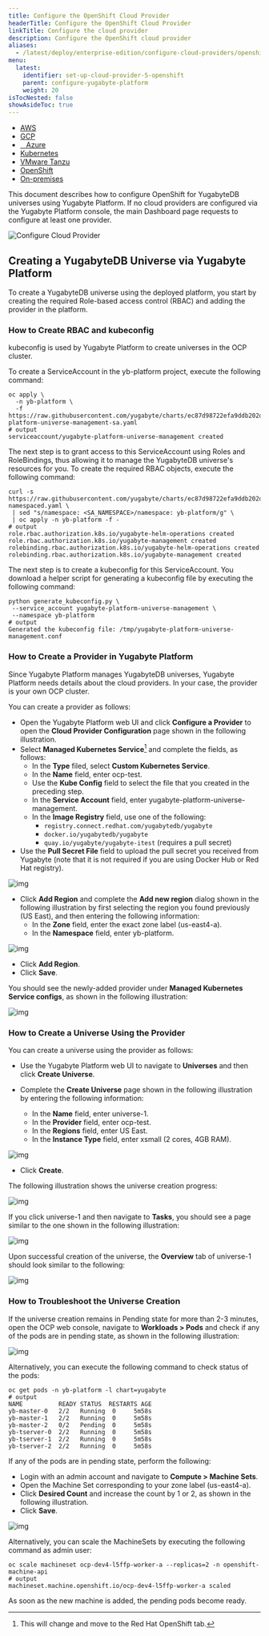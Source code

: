 ```yaml
---
title: Configure the OpenShift Cloud Provider
headerTitle: Configure the OpenShift Cloud Provider
linkTitle: Configure the cloud provider
description: Configure the OpenShift cloud provider
aliases:
  - /latest/deploy/enterprise-edition/configure-cloud-providers/openshift
menu:
  latest:
    identifier: set-up-cloud-provider-5-openshift
    parent: configure-yugabyte-platform
    weight: 20
isTocNested: false
showAsideToc: true
---
```


<ul class="nav nav-tabs-alt nav-tabs-yb">

  <li>
    <a href="/latest/yugabyte-platform/configure-yugabyte-platform/set-up-cloud-provider/aws" class="nav-link">
      <i class="fab fa-aws"></i>
      AWS
    </a>
  </li>

  <li>
    <a href="/latest/yugabyte-platform/configure-yugabyte-platform/set-up-cloud-provider/gcp" class="nav-link">
      <i class="fab fa-google" aria-hidden="true"></i>
      GCP
    </a>
  </li>

  <li>
    <a href="/latest/yugabyte-platform/configure-yugabyte-platform/set-up-cloud-provider/azure" class="nav-link">
      <i class="icon-azure" aria-hidden="true"></i>
      &nbsp;&nbsp; Azure
    </a>
  </li>

  <li>
    <a href="/latest/yugabyte-platform/configure-yugabyte-platform/set-up-cloud-provider/kubernetes" class="nav-link">
      <i class="fas fa-cubes" aria-hidden="true"></i>
      Kubernetes
    </a>
  </li>

  <li>
    <a href="/latest/yugabyte-platform/configure-yugabyte-platform/set-up-cloud-provider/vmware-tanzu" class="nav-link">
      <i class="fas fa-cubes" aria-hidden="true"></i>
      VMware Tanzu
    </a>
  </li>

<li>
    <a href="/latest/yugabyte-platform/configure-yugabyte-platform/set-up-cloud-provider/openshift" class="nav-link active">
      <i class="fas fa-cubes" aria-hidden="true"></i>OpenShift</a>
  </li>

  <li>
    <a href="/latest/yugabyte-platform/configure-yugabyte-platform/set-up-cloud-provider/on-premises" class="nav-link">
      <i class="fas fa-building"></i>
      On-premises
    </a>
  </li>

</ul>

This document describes how to configure OpenShift for YugabyteDB universes using Yugabyte Platform. If no cloud providers are configured via the Yugabyte Platform console, the main Dashboard page requests to configure at least one provider.

![Configure Cloud Provider](/images/ee/configure-cloud-provider.png)

## Creating a YugabyteDB Universe via Yugabyte Platform

To create a YugabyteDB universe using the deployed platform, you start by creating the required Role-based access control (RBAC) and adding the provider in the platform.

### How to Create RBAC and kubeconfig

kubeconfig is used by Yugabyte Platform to create universes in the OCP cluster.

To create a ServiceAccount in the yb-platform project, execute the following command:

```shell
oc apply \
  -n yb-platform \
  -f https://raw.githubusercontent.com/yugabyte/charts/ec87d98722efa9ddb202d05902974e1acf1f06e9/rbac/yugabyte-platform-universe-management-sa.yaml
# output
serviceaccount/yugabyte-platform-universe-management created
```

The next step is to grant access to this ServiceAccount using Roles and RoleBindings, thus allowing it to manage the YugabyteDB universe's resources for you. To create the required RBAC objects, execute the following command:

```shell
curl -s https://raw.githubusercontent.com/yugabyte/charts/ec87d98722efa9ddb202d05902974e1acf1f06e9/rbac/platform-namespaced.yaml \
 | sed "s/namespace: <SA_NAMESPACE>/namespace: yb-platform/g" \
 | oc apply -n yb-platform -f -
# output
role.rbac.authorization.k8s.io/yugabyte-helm-operations created
role.rbac.authorization.k8s.io/yugabyte-management created
rolebinding.rbac.authorization.k8s.io/yugabyte-helm-operations created
rolebinding.rbac.authorization.k8s.io/yugabyte-management created
```

The next step is to create a kubeconfig for this ServiceAccount. You download a helper script for generating a kubeconfig file by executing the following command:

```shell
python generate_kubeconfig.py \
 --service_account yugabyte-platform-universe-management \
 --namespace yb-platform
# output
Generated the kubeconfig file: /tmp/yugabyte-platform-universe-management.conf
```

### **How to Create a Provider in Yugabyte Platform**

Since Yugabyte Platform manages YugabyteDB universes, Yugabyte Platform needs details about the cloud providers. In your case, the provider is your own OCP cluster.

You can create a provider as follows:

- Open the Yugabyte Platform web UI and click **Configure a Provider** to open the **Cloud Provider Configuration** page shown in the following illustration.
- Select **Managed Kubernetes Service**[^4] and complete the fields, as follows:
  - In the **Type** filed, select **Custom Kubernetes Service**.
  - In the **Name** field, enter ocp-test.
  - Use the **Kube Config** field to select the file that you created in the preceding step.
  - In the **Service Account** field, enter yugabyte-platform-universe-management.
  - In the **Image Registry** field, use one of the following:
    - `registry.connect.redhat.com/yugabytedb/yugabyte`
    - `docker.io/yugabytedb/yugabyte`
    - `quay.io/yugabyte/yugabyte-itest` (requires a pull secret)
- Use the **Pull Secret File** field to upload the pull secret you received from Yugabyte (note that it is not required if you are using Docker Hub or Red Hat registry). 

![img](https://lh4.googleusercontent.com/7hQ0tpFwkHq3rDpX65bQs_I_jqVZW0xE6nmTotEdx8xzKbsNwRjbUQ2qA9-iCua1ViNdyY0dbvuLs6uq5XimE0Ia4eS9MX5C7R-LpmbE_E6qNfSTIPrQjZKWW3bgrZ4gr2oKHXD6)

- Click **Add Region** and complete the **Add new region** dialog shown in the following illustration by first selecting the region you found previously (US East), and then entering the following information:
  - In the **Zone** field, enter the exact zone label (us-east4-a).
  - In the **Namespace** field, enter yb-platform.

![img](https://lh5.googleusercontent.com/gQ-fTRZnDTp4kCqNaKo8KUgVA2mJeCCjaHiqzdCOcG4350yxgDGZojMWhsfdvcpLJbOio8sL8K932wmDM6_S8fIkL9wfKAo-b3340Yvc1Dy4FJ61o2Ec93DptkB_Ski1XqaU3UrT)

- Click **Add Region**.
- Click **Save**. 

[^4]: This will change and move to the Red Hat OpenShift tab.

You should see the newly-added provider under **Managed Kubernetes Service configs**, as shown in the following illustration:

![img](https://lh3.googleusercontent.com/rpl8q7dBCZ2uwdyCTEFdaH0AbBTIwtxHFcvl20LzpEfi1qKDjgKyinep1VAzpn2b7JfsI9PsyWbSPc93KhQFofSOKz6U0rkYG7CxtqKNrmlWwqqlXG-G3L_T6CLzYmZt3zP9p_bN)

### How to Create a Universe Using the Provider

You can create a universe using the provider as follows:

- Use the Yugabyte Platform web UI to navigate to **Universes** and then click **Create Universe**. 

- Complete the **Create Universe** page shown in the following illustration by entering the following information:

  - In the **Name** field, enter universe-1.
  - In the **Provider** field, enter ocp-test.
  - In the **Regions** field, enter US East.
  - In the **Instance Type** field, enter xsmall (2 cores, 4GB RAM).

![img](https://lh3.googleusercontent.com/E8EwHd0olx_ZmmpRN-vpem8TAvqqU_gPQGyuMJH9yDxKS89cswTURFASkAE0fDKWMCfImUknxbyN7z87SzaOJJE_PO6Wo4aKw7UHIdXy7oCxPgTmv2XvRMvAIvbRQygS0gz3oXNz)

- Click **Create**. 

The following illustration shows the universe creation progress:

![img](https://lh3.googleusercontent.com/wmVq3lUnqseriSgXcw-gwqNRct4CxUSZ0NnGwgVJ5UG-7GU8Ja4kKHGUZ428BmYOZvcemMLlod_9PBWQAFaj99bOybyW_XEc40X6mZL9fZKi6IQ9q7-Cr52XTfzjmw0ppGTN8b9Z)

If you click universe-1 and then navigate to **Tasks**, you should see a page similar to the one shown in the following illustration:

![img](https://lh3.googleusercontent.com/UFeWUHRm7Amxek1U8yxqeV3z4RiUll05Vo9VowiCImlELaCabHyaDFFT81XYbbBXUMoDAK8g13q9FP4ZbwOSAoCzsqGV83zqF9Jkcw_3pb4U4WxgC7MOiULbCpAArxIqSHMrDDIC)

Upon successful creation of the universe, the **Overview** tab of universe-1 should look similar to the following:

![img](https://lh5.googleusercontent.com/TpdExY6idrjH64UXfXKsY9RRwPaLU5OWfNHD_VZxrzRDWAXmG_dftROfNyxRX7TNWr7BgWxrsuZXOa4N_4KP9RHt4c9AgleCGSmziKudtIbqzrJAqOu7YL0oa9MpfdCmBvNE7rPL)

### How to Troubleshoot the Universe Creation

If the universe creation remains in Pending state for more than 2-3 minutes, open the OCP web console, navigate to **Workloads > Pods** and check if any of the pods are in pending state, as shown in the following illustration:

![img](https://lh5.googleusercontent.com/jHJnEpQ6baGDDuppWND7O6z2SZM4dOPkIFekGa556xUffhOjEFdkM3EUvL2BEQXponEkEjYOwIFmPKu3z35-d903Vhz0D2i_6MyZEXstkrHN1jpgQQFgFy675cNwyzhonpGf65l9)

Alternatively, you can execute the following command to check status of the pods:

```shell
oc get pods -n yb-platform -l chart=yugabyte
# output
NAME          READY STATUS  RESTARTS AGE
yb-master-0   2/2   Running  0     5m58s
yb-master-1   2/2   Running  0     5m58s
yb-master-2   0/2   Pending  0     5m58s
yb-tserver-0  2/2   Running  0     5m58s
yb-tserver-1  2/2   Running  0     5m58s
yb-tserver-2  2/2   Running  0     5m58s
```

If any of the pods are in pending state, perform the following: 

- Login with an admin account and navigate to **Compute > Machine Sets**.
- Open the Machine Set corresponding to your zone label (us-east4-a). 
- Click **Desired Count** and increase the count by 1 or 2, as shown in the following illustration.
- Click **Save**.

![img](https://lh3.googleusercontent.com/N7ZHbdmANOWytA4Byyxd5P93Kq51t9QSI9Nr0xSK1YPlBTJOHpbKuz6NDwYlmV2v02ZE_k8F2Xx85KFWQx8mAldYb9TUT01M7Gf3jJMVmlbQdK6_9apgyCr7s8_XF3iWEvVFl0OO)

Alternatively, you can scale the MachineSets by executing the following command as admin user:

```shell
oc scale machineset ocp-dev4-l5ffp-worker-a --replicas=2 -n openshift-machine-api
# output
machineset.machine.openshift.io/ocp-dev4-l5ffp-worker-a scaled
```

As soon as the new machine is added, the pending pods become ready.